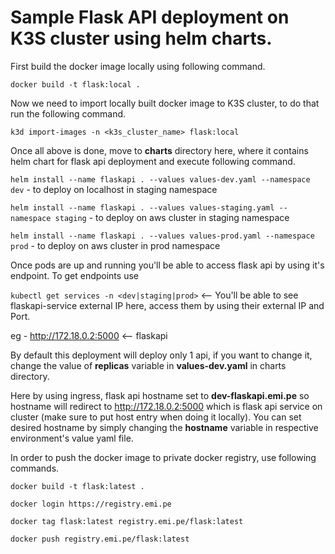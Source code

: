 # Sample Flask API deployment on K3S cluster using helm charts.

First build the docker image locally using following command.

`docker build -t flask:local .` 

Now we need to import locally built docker image to K3S cluster, to do that run the following command.

`k3d import-images -n <k3s_cluster_name> flask:local`

Once all above is done, move to **charts** directory here, where it contains helm chart for flask api deployment and execute following command.

`helm install --name flaskapi . --values values-dev.yaml --namespace dev` - to deploy on localhost in staging namespace

`helm install --name flaskapi . --values values-staging.yaml --namespace staging` - to deploy on aws cluster in staging namespace

`helm install --name flaskapi . --values values-prod.yaml --namespace prod` - to deploy on aws cluster in prod namespace

Once pods are up and running you'll be able to access flask api by using it's endpoint. To get endpoints use

`kubectl get services -n <dev|staging|prod>` <-- You'll be able to see flaskapi-service external IP here, access them by using their external IP and Port.

eg - http://172.18.0.2:5000 <-- flaskapi

By default this deployment will deploy only 1 api, if you want to change it, change the value of **replicas** variable in **values-dev.yaml** in charts directory.

Here by using ingress, flask api hostname set to **dev-flaskapi.emi.pe** so hostname will redirect to http://172.18.0.2:5000 which is flask api service on cluster (make sure to put host entry when doing it locally). You can set desired hostname by simply changing the **hostname** variable in respective environment's value yaml file. 

In order to push the docker image to private docker registry, use following commands.

`docker build -t flask:latest .`

`docker login https://registry.emi.pe`

`docker tag flask:latest registry.emi.pe/flask:latest`

`docker push registry.emi.pe/flask:latest`